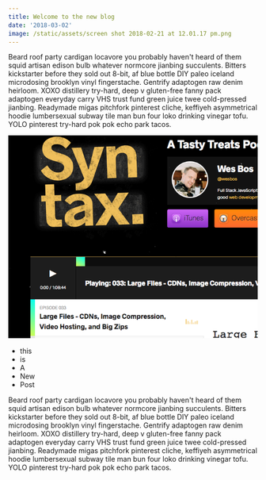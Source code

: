 ```yaml
---
title: Welcome to the new blog
date: '2018-03-02'
image: /static/assets/screen shot 2018-02-21 at 12.01.17 pm.png
---
```

Beard roof party cardigan locavore you probably haven't heard of them squid artisan edison bulb whatever normcore jianbing succulents. Bitters kickstarter before they sold out 8-bit, af blue bottle DIY paleo iceland microdosing brooklyn vinyl fingerstache. Gentrify adaptogen raw denim heirloom. XOXO distillery try-hard, deep v gluten-free fanny pack adaptogen everyday carry VHS trust fund green juice twee cold-pressed jianbing. Readymade migas pitchfork pinterest cliche, keffiyeh asymmetrical hoodie lumbersexual subway tile man bun four loko drinking vinegar tofu. YOLO pinterest try-hard pok pok echo park tacos.

<!--- end --->

![Syntax podcast](/static/assets/screen.png)

* this
* is
* A
* New
* Post

Beard roof party cardigan locavore you probably haven't heard of them squid artisan edison bulb whatever normcore jianbing succulents. Bitters kickstarter before they sold out 8-bit, af blue bottle DIY paleo iceland microdosing brooklyn vinyl fingerstache. Gentrify adaptogen raw denim heirloom. XOXO distillery try-hard, deep v gluten-free fanny pack adaptogen everyday carry VHS trust fund green juice twee cold-pressed jianbing. Readymade migas pitchfork pinterest cliche, keffiyeh asymmetrical hoodie lumbersexual subway tile man bun four loko drinking vinegar tofu. YOLO pinterest try-hard pok pok echo park tacos.

